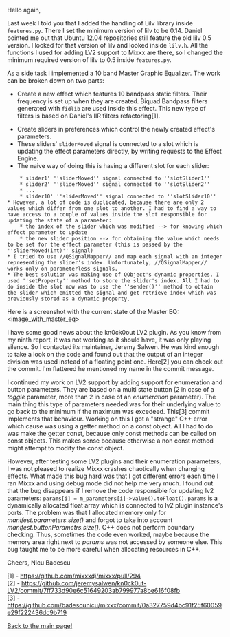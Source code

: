 Hello again,

Last week I told you that I added the handling of Lilv library inside
`features.py`. There I set the minimum version of lilv to be 0.14.
Daniel pointed me out that Ubuntu 12.04 repositories still feature the
old lilv 0.5 version. I looked for that version of lilv and looked
inside `lilv.h`. All the functions I used for adding LV2 support to
Mixxx are there, so I changed the minimum required version of lilv to
0.5 inside `features.py`.

As a side task I implemented a 10 band Master Graphic Equalizer. The
work can be broken down on two parts:

  - Create a new effect which features 10 bandpass static filters. Their
    frequency is set up when they are created. Biquad Bandpass filters
    generated with `fidlib` are used inside this effect. This new type
    of filters is based on Daniel's IIR filters refactoring\[1\].

<!-- end list -->

  - Create sliders in preferences which control the newly created
    effect's parameters.
  - These sliders' `sliderMoved` signal is connected to a slot which is
    updating the effect parameters directly, by writing requests to the
    Effect Engine.
  - The naive way of doing this is having a different slot for each
    slider:

<!-- end list -->

``` 
    * slider1' ''sliderMoved'' signal connected to ''slotSlider1''
    * slider2' ''sliderMoved'' signal connected to ''slotSlider2''
    * ...
    * slider10' ''sliderMoved'' signal connected to ''slotSlider10''
* However, a lot of code is duplicated, because there are only 2 values which differ from one slot to another. I had to find a way to have access to a couple of values inside the slot responsible for updating the state of a parameter:
    * the index of the slider which was modified --> for knowing which effect parameter to update
    * the new slider position --> for obtaining the value which needs to be set for the effect parameter (this is passed by the ''sliderMoved(int)'' signal)
* I tried to use //QSignalMapper// and map each signal with an integer representing the slider's index. Unfortunately, //QSignalMapper// works only on parameterless signals.
* The best solution was making use of QObject's dynamic properties. I used ''setProperty'' method to store the slider's index. All I had to do inside the slot now was to use the ''sender()'' method to obtain the slider which emitted the signal and get retrieve index which was previously stored as a dynamic property.
```

Here is a screenshot with the current state of the Master EQ:
\<image\_with\_master\_eq\>

I have some good news about the kn0ck0out LV2 plugin. As you know from
my ninth report, it was not working as it should have, it was only
playing silence. So I contacted its maintainer, Jeremy Salwen. He was
kind enough to take a look on the code and found out that the output of
an integer division was used instead of a floating point one. Here\[2\]
you can check out the commit. I'm flattered he mentioned my name in the
commit message.

I continued my work on LV2 support by adding support for enumeration and
button parameters. They are based on a multi state button (2 in case of
a *toggle* parameter, more than 2 in case of an *enumeration*
parameter). The main thing this type of parameters needed was for their
underlying value to go back to the minimum if the maximum was excedeed.
This\[3\] commit implements that behaviour. Working on this I got a
"strange" C++ error which cause was using a getter method on a const
object. All I had to do was make the getter const, because only const
methods can be called on const objects. This makes sense because
otherwise a non const method might attempt to modify the const object.

However, after testing some LV2 plugins and their enumeration
parameters, I was not pleased to realize Mixxx crashes chaotically when
changing effects. What made this bug hard was that I got different
errors each time I ran Mixxx and using debug mode did not help me very
much. I found out that the bug disappears if I remove the code
responsible for updating lv2 parameters: `params[i] =
m_parameters[i]->value().toFloat()`. `params` is a dynamically allocated
float array which is connected to lv2 plugin instance's ports. The
problem was that I allocated memory only for
*manifest.parameters.size()* and forgot to take into account
*manifest.buttonParametrs.size()*. C++ does not perform boundary
checking. Thus, sometimes the code even worked, maybe because the memory
area right next to *params* was not accessed by someone else. This bug
taught me to be more careful when allocating resources in C++.

Cheers, Nicu Badescu

\[1\] - <https://github.com/mixxxdj/mixxx/pull/294>  
\[2\] -
<https://github.com/jeremysalwen/kn0ck0ut-LV2/commit/7ff733d90e6c51649203ab799977a8be616f08fb>  
\[3\] -
<https://github.com/badescunicu/mixxx/commit/0a327759d4bc91f25f60059e29f222436dc9b719>  

[Back to the main page\!](extending_the_effects_engine)
